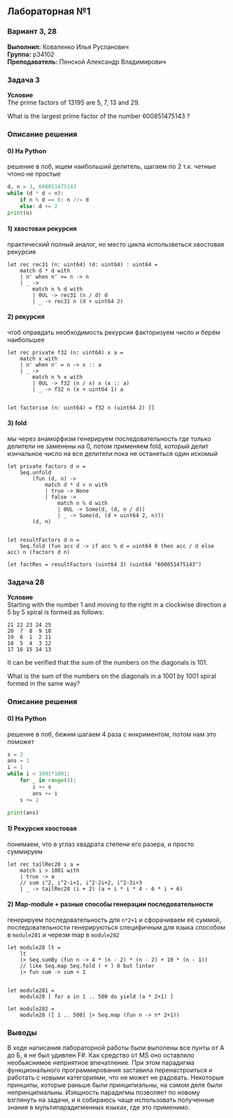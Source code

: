 ## Лабораторная №1 

### Вариант 3, 28

<b>Выполнил:</b> Коваленко Илья Русланович \
<b>Группа:</b> p34102 \
<b>Преподаватель:</b> Пенской Александр Владимирович

### Задача 3
<b>Условие</b> \
The prime factors of 13195 are 5, 7, 13 and 29.

What is the largest prime factor of the number 600851475143 ?

### Описание решения 
#### 0) На Python
решение в лоб, ищем наибольший делитель, щагаем по 2 т.к. четные чтоно не простые
```python
d, n = 3, 600851475143
while (d * d < n):
    if n % d == 0: n //= d
    else: d += 2
print(n)

```
#### 1) хвостовая рекурсия
практический полный аналог, но место цикла использветься хвостовая рекурсия
```f#
let rec rec31 (n: uint64) (d: uint64) : uint64 =
    match d * d with
    | n' when n' >= n -> n
    | _ -> 
        match n % d with
        | 0UL -> rec31 (n / d) d
        | _ -> rec31 n (d + uint64 2)

```
#### 2) рекурсия
чтоб оправдать необходимость рекурсии факторизуем число и берём наибольшее
```f#
let rec private f32 (n: uint64) x a =
    match x with
    | n' when n' = n -> x :: a
    | _ -> 
        match n % x with
        | 0UL -> f32 (n / x) x (x :: a)
        | _ -> f32 n (x + uint64 1) a


let factorise (n: uint64) = f32 n (uint64 2) []

```
#### 3) fold
мы через анаморфизм генерируем последовательность где только делители не заменены на 0, потом применяем fold, который делит изнчальное число на все делители пока не останеться один искомый
```f#
let private factors d n =
    Seq.unfold
        (fun (d, n) ->
            match d * d > n with
            | true -> None
            | false -> 
                match n % d with
                | 0UL -> Some(d, (d, n / d))
                | _ -> Some(d, (d + uint64 2, n)))
        (d, n)


let resultFactors d n =
    Seq.fold (fun acc d -> if acc % d = uint64 0 then acc / d else acc) n (factors d n)

let factRes = resultFactors (uint64 3) (uint64 "600851475143")
```

### Задача 28
<b>Условие</b> \
Starting with the number 1 and moving to the right in a clockwise direction a 5 by 5 spiral is formed as follows:

```
21 22 23 24 25
20  7  8  9 10
19  6  1  2 11
18  5  4  3 12
17 16 15 14 13
```

It can be verified that the sum of the numbers on the diagonals is 101.

What is the sum of the numbers on the diagonals in a 1001 by 1001 spiral formed in the same way?

### Описание решения 
#### 0) На Python
решение в лоб, бежим шагаем 4 раза с инкриментом, потом нам это поможет
```python
s = 2
ans = 1
i = 1
while i < 1001*1001:
    for _ in range(4):
        i += s
        ans += i
    s += 2

print(ans)

```
#### 1) Рекурсия хвостовая
понимаем, что в углаз хвадрата степени его разера, и просто суммируем
```f#
let rec tailRec28 i a =
    match i > 1001 with
    | true -> a
    // sum i^2, i^2-i+1, i^2-2i+2, i^2-3i+3
    | _ -> tailRec28 (i + 2) (a + i * i * 4 - 6 * i + 6)

```

#### 2) Map-module + разные способы генерации последовательности
генерируем последовательность для `n*2+1` и сфорачиваем её суммой, последовательности генерируються специфичным для языка способом в `module281` и  черезм map в `module282`
```f#
let module28 lt =
    lt
    |> Seq.sumBy (fun n -> 4 * (n - 2) * (n - 2) + 10 * (n - 1))
    // like Seq.map Seq.fold ( + ) 0 but linter
    |> fun sum -> sum + 1


let module281 =
    module28 [ for a in 1 .. 500 do yield (a * 2+1) ]

let module282 =
    module28 ([ 1 .. 500] |> Seq.map (fun n -> n* 2+1))

```

### Выводы
В ходе написания лабораторной работы были выполены все пунты от А до Б, я не был удивлен F#. Как средство от MS оно оставляло необьяснимое неприятное впечатление. При этом парадигма функционального программирования заставила перенастроиться и работать с новыми категориями, что не может не радовать. Некоторые принципы, которые раньше были принципиальны, на самом деле были непринципиальны. Изящность парадигмы позволяет по новому взглянуть на задачи, и я собираюсь чаще использовать полученные знания в мультипарадигменных языках, где это применимо.
